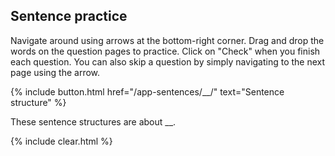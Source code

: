 ## Sentence practice

Navigate around using arrows at the bottom-right corner. Drag and drop the words on the question pages to practice. Click on "Check" when you finish each question. You can also skip a question by simply navigating to the next page using the arrow.

{% include button.html href="/app-sentences/__/" text="Sentence structure" %}

These sentence structures are about __.

{% include clear.html %}
